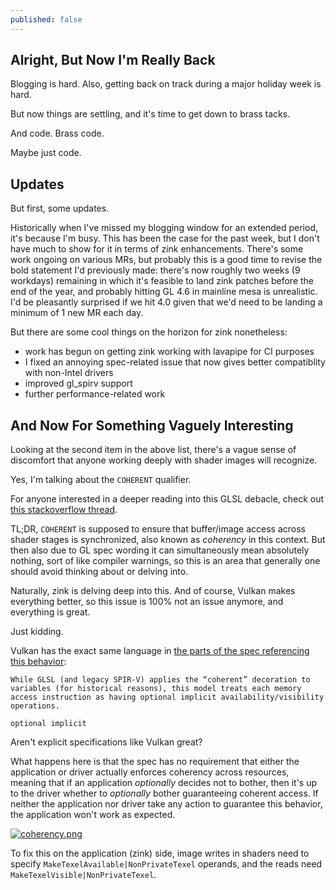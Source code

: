 ```yaml
---
published: false
---
```

## Alright, But Now I'm Really Back

Blogging is hard. Also, getting back on track during a major holiday week is hard.

But now things are settling, and it's time to get down to brass tacks.

And code. Brass code.

Maybe just code.

## Updates
But first, some updates.

Historically when I've missed my blogging window for an extended period, it's because I'm busy. This has been the case for the past week, but I don't have much to show for it in terms of zink enhancements. There's some work ongoing on various MRs, but probably this is a good time to revise the bold statement I'd previously made: there's now roughly two weeks (9 workdays) remaining in which it's feasible to land zink patches before the end of the year, and probably hitting GL 4.6 in mainline mesa is unrealistic. I'd be pleasantly surprised if we hit 4.0 given that we'd need to be landing a minimum of 1 new MR each day.

But there are some cool things on the horizon for zink nonetheless:
* work has begun on getting zink working with lavapipe for CI purposes
* I fixed an annoying spec-related issue that now gives better compatiblity with non-Intel drivers
* improved gl_spirv support
* further performance-related work

## And Now For Something Vaguely Interesting
Looking at the second item in the above list, there's a vague sense of discomfort that anyone working deeply with shader images will recognize.

Yes, I'm talking about the `COHERENT` qualifier.

For anyone interested in a deeper reading into this GLSL debacle, check out [this stackoverflow thread](https://stackoverflow.com/questions/56340333/glsl-about-coherent-qualifier).

TL;DR, `COHERENT` is supposed to ensure that buffer/image access across shader stages is synchronized, also known as *coherency* in this context. But then also due to GL spec wording it can simultaneously mean absolutely nothing, sort of like compiler warnings, so this is an area that generally one should avoid thinking about or delving into.

Naturally, zink is delving deep into this. And of course, Vulkan makes everything better, so this issue is 100% not an issue anymore, and everything is great.

Just kidding.

Vulkan has the exact same language in [the parts of the spec referencing this behavior](https://www.khronos.org/registry/vulkan/specs/1.2-extensions/html/vkspec.html#memory-model-informative-descriptions):
```
While GLSL (and legacy SPIR-V) applies the “coherent” decoration to variables (for historical reasons), this model treats each memory access instruction as having optional implicit availability/visibility operations.
```

`optional implicit`

Aren't explicit specifications like Vulkan great?

What happens here is that the spec has no requirement that either the application or driver actually enforces coherency across resources, meaning that if an application *optionally* decides not to bother, then it's up to the driver whether to *optionally* bother guaranteeing coherent access. If neither the application nor driver take any action to guarantee this behavior, the application won't work as expected.

[![coherency.png]({{site.url}}/assets/coherency.png)]({{site.url}}/assets/coherency.png)

To fix this on the application (zink) side, image writes in shaders need to specify `MakeTexelAvailable|NonPrivateTexel` operands, and the reads need `MakeTexelVisible|NonPrivateTexel`.